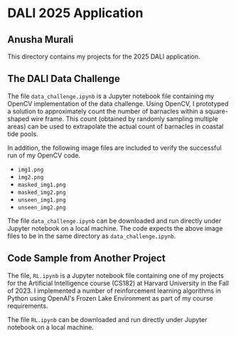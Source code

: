 # DALI 2025 Application

## Anusha Murali

This directory contains my projects for the 2025 DALI application.

##  The DALI Data Challenge

The file `data_challenge.ipynb` is a Jupyter notebook file containing my OpenCV implementation of the data challenge. Using OpenCV, I prototyped a solution to approximately count the number of barnacles within a square-shaped wire frame. This count (obtained by randomly sampling multiple areas) can be used to extrapolate the actual count of barnacles in coastal tide pools. 

In addition, the following image files are included to verify the successful run of my OpenCV code.

- `img1.png`
- `img2.png`
- `masked_img1.png`
- `masked_img2.png`
- `unseen_img1.png`
- `unseen_img2.png`

The file `data_challenge.ipynb` can be downloaded and run directly under Jupyter notebook on a local machine. The code expects the above image files to be in the same directory as `data_challenge.ipynb`.

## Code Sample from Another Project

The file, `RL.ipynb` is a Jupyter notebook file containing one of my projects for the Artificial Intelligence course (CS182) at Harvard University in the Fall of 2023. I implemented a number of reinforcement learning algorithms in Python using OpenAI's Frozen Lake Environment as part of my course requirements.

The file `RL.ipynb` can be downloaded and run directly under Jupyter notebook on a local machine.
